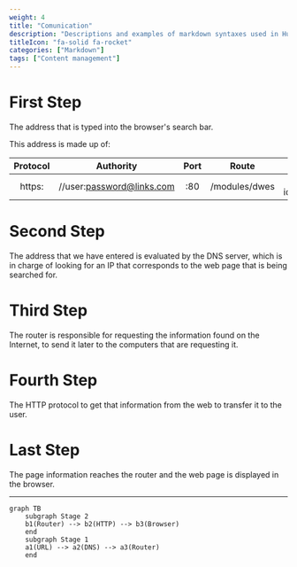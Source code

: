 ```yaml
---
weight: 4
title: "Comunication"
description: "Descriptions and examples of markdown syntaxes used in Hugo."
titleIcon: "fa-solid fa-rocket"
categories: ["Markdown"]
tags: ["Content management"]
---
```


# First Step
The address that is typed into the browser's search bar.

This address is made up of:

|Protocol|Authority|Port|Route|Parameters|Fragment|
|:---:|:---:|:---:|:---:|:---:|:---:|
|https:|//user:password@links.com|:80|/modules/dwes|?id=123&search=php|#objects-111|

# Second Step
The address that we have entered is evaluated by the DNS server, which is in charge of looking for an IP that corresponds to the web page that is being searched for.

# Third Step
The router is responsible for requesting the information found on the Internet, to send it later to the computers that are requesting it.

# Fourth Step
The HTTP protocol to get that information from the web to transfer it to the user.

# Last Step
The page information reaches the router and the web page is displayed in the browser.

***

<!-- Mermaid Outline -->
```mermaid
graph TB
    subgraph Stage 2
    b1(Router) --> b2(HTTP) --> b3(Browser)
    end
    subgraph Stage 1
    a1(URL) --> a2(DNS) --> a3(Router)
    end
```